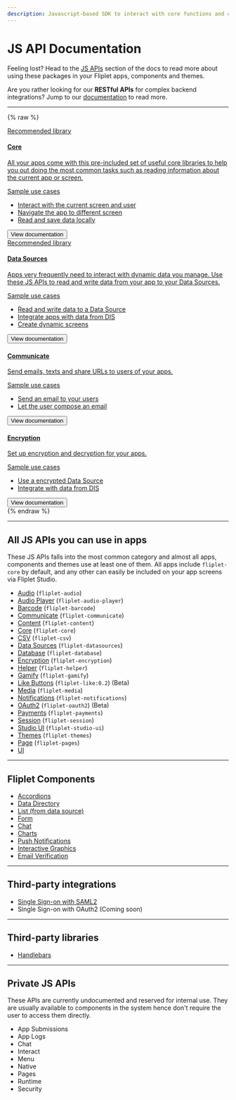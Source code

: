 ```yaml
---
description: Javascript-based SDK to interact with core functions and components in your Fliplet Apps.
---
```


# JS API Documentation

Feeling lost? Head to the [JS APIs](JS-APIs.md) section of the docs to read more about using these packages in your Fliplet apps, components and themes.

<p class="quote">Are you rather looking for our <strong>RESTful APIs</strong> for complex backend integrations? Jump to our <a href="/REST-API-Documentation.html">documentation</a> to read more.</p>

---

{% raw %}
<section class="blocks alt">
  <a class="bl two" href="/API/core/overview.html">
    <div>
      <span class="pin">Recommended library</span>
      <h4>Core</h4>
      <p>All your apps come with this pre-included set of useful core libraries to help you out doing the most common tasks such as reading information about the current app or screen.</p>
      <p class="note">Sample use cases</p>
      <ul>
        <li>Interact with the current screen and user</li>
        <li>Navigate the app to different screen</li>
        <li>Read and save data locally</li>
      </ul>
      <button>View documentation</button>
    </div>
  </a>
  <a class="bl two" href="/API/fliplet-datasources.html">
    <div>
      <span class="pin">Recommended library</span>
      <h4>Data Sources</h4>
      <p>Apps very frequently need to interact with dynamic data you manage. Use these JS APIs to read and write data from your app to your Data Sources.</p>
      <p class="note">Sample use cases</p>
      <ul>
        <li>Read and write data to a Data Source</li>
        <li>Integrate apps with data from DIS</li>
        <li>Create dynamic screens</li>
      </ul>
      <button>View documentation</button>
    </div>
  </a>
</section>
<section class="blocks alt">
  <a class="bl two" href="/API/core/overview.html">
    <div>
      <h4>Communicate</h4>
      <p>Send emails, texts and share URLs to users of your apps.</p>
      <p class="note">Sample use cases</p>
      <ul>
        <li>Send an email to your users</li>
        <li>Let the user compose an email</li>
      </ul>
      <button>View documentation</button>
    </div>
  </a>
  <a class="bl two" href="/API/fliplet-datasources.html">
    <div>
      <h4>Encryption</h4>
      <p>Set up encryption and decryption for your apps.</p>
      <p class="note">Sample use cases</p>
      <ul>
        <li>Use a encrypted Data Source</li>
        <li>Integrate with data from DIS</li>
      </ul>
      <button>View documentation</button>
    </div>
  </a>
</section>
{% endraw %}

---

## All JS APIs you can use in apps

These JS APIs falls into the most common category and almost all apps, components and themes use at least one of them. All apps include `fliplet-core` by default, and any other can easily be included on your app screens via Fliplet Studio.

  - [Audio](API/fliplet-audio.md) (`fliplet-audio`)
  - [Audio Player](API/fliplet-audio-player.md) (`fliplet-audio-player`)
  - [Barcode](API/fliplet-barcode.md) (`fliplet-barcode`)
  - [Communicate](API/fliplet-communicate.md) (`fliplet-communicate`)
  - [Content](API/fliplet-content.md) (`fliplet-content`)
  - [Core](API/fliplet-core.md) (`fliplet-core`)
  - [CSV](API/fliplet-csv.md) (`fliplet-csv`)
  - [Data Sources](API/fliplet-datasources.md) (`fliplet-datasources`)
  - [Database](API/fliplet-database.md) (`fliplet-database`)
  - [Encryption](API/fliplet-encryption.md) (`fliplet-encryption`)
  - [Helper](API/helpers/overview.md) (`fliplet-helper`)
  - [Gamify](API/fliplet-gamify.md) (`fliplet-gamify`)
  - [Like Buttons](API/like-buttons.md) (`fliplet-like:0.2`) (Beta)
  - [Media](API/fliplet-media.md) (`fliplet-media`)
  - [Notifications](API/fliplet-notifications.md) (`fliplet-notifications`)
  - [OAuth2](API/fliplet-oauth2.md) (`fliplet-oauth2`) (Beta)
  - [Payments](API/fliplet-payments.md) (`fliplet-payments`)
  - [Session](API/fliplet-session.md) (`fliplet-session`)
  - [Studio UI](UI-guidelines-interface.md) (`fliplet-studio-ui`)
  - [Themes](API/fliplet-themes.md) (`fliplet-themes`)
  - [Page](API/fliplet-page.md) (`fliplet-pages`)
  - [UI](API/fliplet-ui.md)

---

## Fliplet Components

  - [Accordions](API/components/accordions.md)
  - [Data Directory](API/components/data-directory.md)
  - [List (from data source)](API/components/list-from-data-source.md)
  - [Form](API/components/form-builder.md)
  - [Chat](API/components/chat.md)
  - [Charts](API/components/charts.md)
  - [Push Notifications](API/components/push-notifications.md)
  - [Interactive Graphics](API/components/interactive-graphics.md)
  - [Email Verification](API/components/email-verification.md)

---

## Third-party integrations

  - [Single Sign-on with SAML2](API/integrations/sso-saml2.md)
  - Single Sign-on with OAuth2 (Coming soon)

---

## Third-party libraries

  - [Handlebars](API/libraries/handlebars.md)

---

## Private JS APIs

These APIs are currently undocumented and reserved for internal use. They are usually available to components in the system hence don't require the user to access them directly.

  - App Submissions
  - App Logs
  - Chat
  - Interact
  - Menu
  - Native
  - Pages
  - Runtime
  - Security
